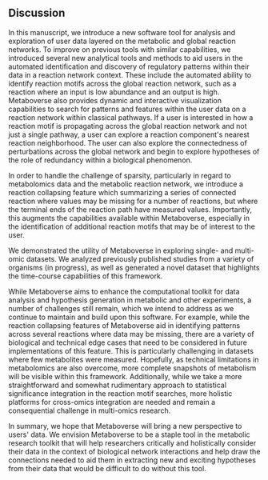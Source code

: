 ## Discussion

In this manuscript, we introduce a new software tool for analysis and exploration of user data layered on the metabolic and global reaction networks. To improve on previous tools with similar capabilities, we introduced several new analytical tools and methods to aid users in the automated identification and discovery of regulatory patterns within their data in a reaction network context. These include the automated ability to identify reaction motifs across the global reaction network, such as a reaction where an input is low abundance and an output is high. Metaboverse also provides dynamic and interactive visualization capabilities to search for patterns and features within the user data on a reaction network within classical pathways. If a user is interested in how a reaction motif is propagating across the global reaction network and not just a single pathway, a user can explore a reaction component's nearest reaction neighborhood. The user can also explore the connectedness of perturbations across the global network and begin to explore hypotheses of the role of redundancy within a biological phenomenon.

In order to handle the challenge of sparsity, particularly in regard to metabolomics data and the metabolic reaction network, we introduce a reaction collapsing feature which summarizing a series of connected reaction where values may be missing for a number of reactions, but where the terminal ends of the reaction path have measured values. Importantly, this augments the capabilities available within Metaboverse, especially in the identification of additional reaction motifs that may be of interest to the user.  

We demonstrated the utility of Metaboverse in exploring single- and multi-omic datasets. We analyzed previously published studies from a variety of organisms (in progress), as well as generated a novel dataset that highlights the time-course capabilities of this framework.

While Metaboverse aims to enhance the computational toolkit for data analysis and hypothesis generation in metabolic and other experiments, a number of challenges still remain, which we intend to address as we continue to maintain and build upon this software. For example, while the reaction collapsing features of Metaboverse aid in identifying patterns across several reactions where data may be missing, there are a variety of biological and technical edge cases that need to be considered in future implementations of this feature. This is particularly challenging in datasets where few metabolites were measured. Hopefully, as technical limitations in metabolomics are also overcome, more complete snapshots of metabolism will be visible within this framework. Additionally, while we take a more straightforward and somewhat rudimentary approach to statistical significance integration in the reaction motif searches, more holistic platforms for cross-omics integration are needed and remain a consequential challenge in multi-omics research.

In summary, we hope that Metaboverse will bring a new perspective to users' data. We envision Metaboverse to be a staple tool in the metabolic research toolkit that will help researchers critically and holistically consider their data in the context of biological network interactions and help draw the connections needed to aid them in extracting new and exciting hypotheses from their data that would be difficult to do without this tool.
